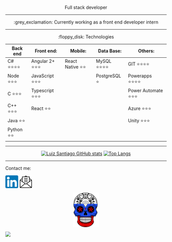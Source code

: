 <p align="center">
Full stack developer
</p>

----

<p align="center">
:grey_exclamation: Currently working as a front end developer intern
</p>

----

<p align="center">
:floppy_disk: Technologies
</p>

<div align="center">

| Back end  |  Front end:  | Mobile:| Data Base: | Others: 
| ------------------- | ------------------- | ------------------- | ------------------- | ------------------- |
| C# :star::star::star::star: |  Angular 2+ :star::star::star: | React Native :star::star: | MySQL :star::star::star::star: | GIT :star::star::star::star:
| Node :star::star::star: |  JavaScript :star::star::star: |                               | PostgreSQL :star: | Powerapps :star::star::star::star:
| C :star::star::star: |  Typescript :star::star::star: |                                  |                   | Power Automate :star::star::star:
| C++ :star::star::star: |  React :star::star: |                                           |                   | Azure :star::star::star:
| Java :star::star: |                          |                                           |                   | Unity :star::star::star:
| Python :star::star: |                        |                                           |                   |

</div>

----

<div align="center">

[![Luiz Santiago GitHub stats](https://github-readme-stats.vercel.app/api?username=caveirarussa&show_icons=true&theme=dark)](https://github.com/anuraghazra/github-readme-stats)
[![Top Langs](https://github-readme-stats.vercel.app/api/top-langs/?username=caveirarussa&layout=compact&theme=dark)](https://github.com/anuraghazra/github-readme-stats)

</div>

----

Contact me:
<p align="left">
<a href="https://www.linkedin.com/in/luiz-augusto-monteiro-7044ba159/" target="_blank"><img align="center" src="linkedin.png" alt="luiz-augusto-monteiro-7044ba159"width="40" /></a>
<a href="mailto:luiz.m.santiago@hotmail.com" target="_blank"><img align="center" src="o-email.png" alt="luiz.m.santiago@hotmail.com" width="40"/></a>
</p>

</p>
<p align="center">
 <a href="https://github.com/CaveiraRussa" target="_blank"><img align="center" src="2574575_print_1.png" alt="CaveiraRussa"width="80"/></a>
</p>

</p>
<p align="left">

![](https://komarev.com/ghpvc/?username=caveirarussa)

</p>

<!--
**CaveiraRussa/CaveiraRussa** is a ✨ _special_ ✨ repository because its `README.md` (this file) appears on your GitHub profile.

Here are some ideas to get you started:

- 🔭 I’m currently working on ...
- 🌱 I’m currently learning ...
- 👯 I’m looking to collaborate on ...
- 🤔 I’m looking for help with ...
- 💬 Ask me about ...
- 📫 How to reach me: ...
- 😄 Pronouns: ...
- ⚡ Fun fact: ...
-->
 
